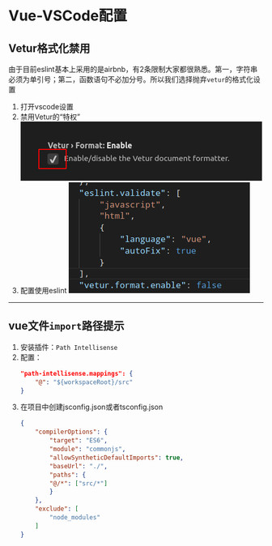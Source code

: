 # Vue-VSCode配置

## Vetur格式化禁用  
由于目前eslint基本上采用的是airbnb，有2条限制大家都很熟悉。第一，字符串必须为单引号；第二，函数语句不必加分号。所以我们选择抛弃`vetur`的格式化设置

1. 打开vscode设置
1. 禁用Vetur的“特权”
    ![img](./img/vscode/1.png)
1. 配置使用eslint
    ![img](./img/vscode/2.png)
---
## vue文件`import`路径提示
1. 安装插件：`Path Intellisense`
1. 配置：
    ```json
    "path-intellisense.mappings": {
        "@": "${workspaceRoot}/src"
    }
    ```
    <!-- more -->
1. 在项目中创建jsconfig.json或者tsconfig.json
    ```json
    {
        "compilerOptions": {
            "target": "ES6",
            "module": "commonjs",
            "allowSyntheticDefaultImports": true,
            "baseUrl": "./",
            "paths": {
            "@/*": ["src/*"]
            }
        },
        "exclude": [
            "node_modules"
        ]
    }
    ```